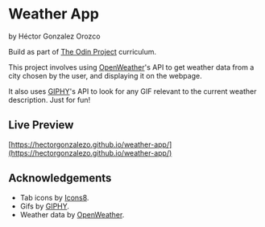 # Weather App

by Héctor Gonzalez Orozco

Build as part of [The Odin Project](https://www.theodinproject.com/) curriculum.

This project involves using [OpenWeather](https://openweathermap.org)'s API to get weather data from a city chosen by the user, and displaying it on the webpage.

It also uses [GIPHY](https://giphy.com)'s API to look for any GIF relevant to the current weather description. Just for fun!

## Live Preview

[https://hectorgonzalezo.github.io/weather-app/](https://hectorgonzalezo.github.io/weather-app/)

## Acknowledgements

- Tab icons by [Icons8](https://icons8.com).
- Gifs by [GIPHY](https://giphy.com).
- Weather data by [OpenWeather](https://openweathermap.org).
